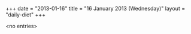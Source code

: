 +++
date = "2013-01-16"
title = "16 January 2013 (Wednesday)"
layout = "daily-diet"
+++


\<no entries\>

